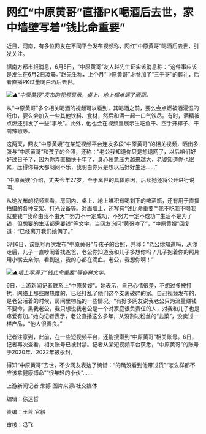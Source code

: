 

# 网红“中原黄哥”直播PK喝酒后去世，家中墙壁写着“钱比命重要”

近日，河南，有多位网友在不同平台发布视频称，网红“中原黄哥”喝酒后去世，引发关注。

据南方都市报消息，6月5日，“中原黄哥”友人赵先生证实该消息称：“这件事应该是发生在6月2日凌晨。”赵先生称，上个月“中原黄哥”才参加了“三千哥”的葬礼，后者直播PK过量喝白酒后去世。

![](https://inews.gtimg.com/om_bt/OXj63RCRrb_S1xcbW-WXQmcrM3lBWaepqEYJp5daoKlY8AA/1000)_▲“中原黄嫂”发布的视频显示，桌上、地上都堆满了酒瓶。_

从“中原黄哥”多个相关喝酒的视频可以看到，其喝酒之前，要么会点燃被酒浸湿的纸巾，要么会加入一些其他饮料、食材，然后和酒一起一口气饮尽。有时，酒精被点燃还引发了一些“事故”。此外，他也会在视频里展示生吃鱼干、空手开椰子、干嚼辣椒等。

这两天，网友“中原黄嫂”在某短视频平台连发多段“中原黄哥”的相关视频，晒出多张与“中原黄哥”和孩子的合照，还称：“老公我知道你只是想退网了，以后咱们好好过日子了，因为你弄直播快十年了，身心疲惫压力越来越大，老婆知道你也很累，压得你每天都闷闷不乐，我明白你只是想以后好好生活……”

“中原黄嫂”介绍，丈夫今年27岁，至于离世的具体原因，后续她还将公开进行说明。

从她发布的视频来看，房间内、桌上、地上堆积有喝剩下的啤酒瓶，还有用于直播拍摄的各种支架、打光设备等。对面墙上，还写有“钱比命重要”“我不吃我不喝我就要钱”“我命由我不由天”“努力不一定成功，不努力一定不成功”“生活不是为了钱，但想要的生活都需要钱”等文字。当网友询问“黄哥咋了”，“中原黄嫂”回复道：“已经离开我们娘俩了。”

6月6日，该账号再次发布“中原黄哥”与孩子的合照，并称：“老公你知道吗，从你走后，儿子一直吵闹着找爸爸，老公你知道我和儿子多想你吗？儿子抱着你的照片用小嘴去亲你，看到这，我的心都在滴血。老公，我想你啊！”

![](https://inews.gtimg.com/om_bt/OpPUzES3DnbhOJHkOxPEOixrKv0LC6QLyNpZ-Yo9BiNjUAA/1000)_▲墙上写满了“钱比命重要”等各种文字。_

6日，上游新闻记者联系上“中原黄嫂”。她表示，自己心情很差，不想过多被打扰，网络上那些蹭热度的，已经打乱了他们这个支离破碎的家。自己视频发布的，是老公活着的时候，房间里物品的一些情况。“有好多网友说我老公只为流量赚钱不要命，黑我老公，我只想说我老公是一个对家庭很负责任的人，对我和儿子也是疼爱有加。”她向记者表示，老公直播这么多年，从没割过粉丝的“韭菜”，没卖过一样产品，“他人很善良。”

记者注意到，此前，在一些短视频平台，还能搜索到“中原黄哥”相关账号。6日，记者再次查看，相关账号已被封禁。记者从某短视频平台获悉，“中原黄哥”的账号于2020年、2022年被永封。

得知“中原黄哥”去世，不少网友表达了惋惜：“的确没看到他带过货”“怎么样都不应该拿健康搏命”“很年轻的小伙”……

上游新闻记者 朱婷 图片来源/社交媒体

编辑：徐远哲

责编：王蓉 官毅

审核：冯飞

